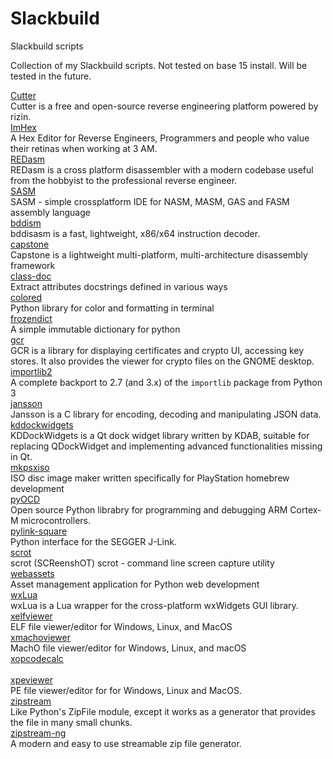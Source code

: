 # Slackbuild
Slackbuild scripts

Collection of my Slackbuild scripts. Not tested on base 15 install.  Will be tested in the future.

[Cutter](https://github.com/kermitdafrog8/Slackbuild/tree/main/Cutter)<br>
Cutter is a free and open-source reverse engineering platform powered by
rizin.<br>
[ImHex](https://github.com/kermitdafrog8/Slackbuild/tree/main/ImHex)<br>
A Hex Editor for Reverse Engineers, Programmers and people who value their
retinas when working at 3 AM.<br>
[REDasm](https://github.com/kermitdafrog8/Slackbuild/tree/main/REDasm)<br>
REDasm is a cross platform disassembler with a modern codebase useful 
from the hobbyist to the professional reverse engineer.<br>
[SASM](https://github.com/kermitdafrog8/Slackbuild/tree/main/SASM)<br>
SASM - simple crossplatform IDE for NASM, MASM, GAS and FASM assembly
language<br>
[bddism](https://github.com/kermitdafrog8/Slackbuild/tree/main/bddism)<br>
bddisasm is a fast, lightweight, x86/x64 instruction decoder.<br>
[capstone](https://github.com/kermitdafrog8/Slackbuild/tree/main/capstone)<br>
Capstone is a lightweight multi-platform, multi-architecture disassembly
framework<br>
[class-doc](https://github.com/kermitdafrog8/Slackbuild/tree/main/class-doc)<br>
Extract attributes docstrings defined in various ways<br>
[colored](https://github.com/kermitdafrog8/Slackbuild/tree/main/colored)<br>
Python library for color and formatting in terminal<br>
[frozendict](https://github.com/kermitdafrog8/Slackbuild/tree/main/frozendict)<br>
A simple immutable dictionary for python<br>
[gcr](https://github.com/kermitdafrog8/Slackbuild/tree/main/gcr)<br>
GCR is a library for displaying certificates and crypto UI, accessing
key stores. It also provides the viewer for crypto files on the GNOME
desktop.<br>
[importlib2](https://github.com/kermitdafrog8/Slackbuild/tree/main/importlib2)<br>
A complete backport to 2.7 (and 3.x) of the ``importlib`` package from Python 3<br>
[jansson](https://github.com/kermitdafrog8/Slackbuild/tree/main/jansson)<br>
Jansson is a C library for encoding, decoding and manipulating
JSON data.<br>
[kddockwidgets](https://github.com/kermitdafrog8/Slackbuild/tree/main/kddockwidgets)<br>
KDDockWidgets is a Qt dock widget library written by KDAB, suitable for replacing
QDockWidget and implementing advanced functionalities missing in Qt.<br>
[mkpsxiso](https://github.com/kermitdafrog8/Slackbuild/tree/main/mkpsxiso)<br>
ISO disc image maker written specifically for PlayStation homebrew
development<br>
[pyOCD](https://github.com/kermitdafrog8/Slackbuild/tree/main/pyOCD)<br>
Open source Python librabry for programming and debugging
ARM Cortex-M microcontrollers.<br>
[pylink-square](https://github.com/kermitdafrog8/Slackbuild/tree/main/pylink-square)<br>
Python interface for the SEGGER J-Link.<br>
[scrot](https://github.com/kermitdafrog8/Slackbuild/tree/main/scrot)<br>
scrot (SCReenshOT)
scrot - command line screen capture utility<br>
[webassets](https://github.com/kermitdafrog8/Slackbuild/tree/main/webassets)<br>
Asset management application for Python web development<br>
[wxLua](https://github.com/kermitdafrog8/Slackbuild/tree/main/wxLua)<br>
wxLua is a Lua wrapper for the cross-platform wxWidgets GUI library.<br>
[xelfviewer](https://github.com/kermitdafrog8/Slackbuild/tree/main/xelfviewer)<br>
ELF file viewer/editor for Windows, Linux, and MacOS<br>
[xmachoviewer](https://github.com/kermitdafrog8/Slackbuild/tree/main/xmachoviewer)<br>
MachO file viewer/editor for Windows, Linux, and macOS<br>
[xopcodecalc](https://github.com/kermitdafrog8/Slackbuild/tree/main/xopcodecalc)<br>
<br>
[xpeviewer](https://github.com/kermitdafrog8/Slackbuild/tree/main/xpeviewer)<br>
PE file viewer/editor for for Windows, Linux and MacOS.<br>
[zipstream](https://github.com/kermitdafrog8/Slackbuild/tree/main/zipstream)<br>
Like Python's ZipFile module, except it works as a generator that provides the
file in many small chunks. <br>
[zipstream-ng](https://github.com/kermitdafrog8/Slackbuild/tree/main/zipstream-ng)<br>
A modern and easy to use streamable zip file generator.<br>

